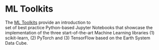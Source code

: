 # ML Toolkits

The [ML Toolkits](../ml-toolkit/introduction.md) provide an introduction to  
set of best practice Python-based Jupyter Notebooks that showcase the 
implementation of the three start-of-the-art Machine Learning libraries (1) 
scikit-learn, (2) PyTorch and (3) TensorFlow based on the Earth System Data 
Cube. 


